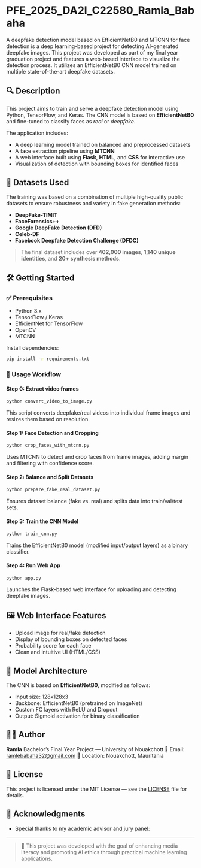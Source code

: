 # PFE_2025_DA2I_C22580_Ramla_Babaha
A deepfake detection model based on EfficientNetB0 and MTCNN for face detection is a deep learning-based project for detecting AI-generated deepfake images. This project was developed as part of my final year graduation project and features a web-based interface to visualize the detection process. It utilizes an EfficientNetB0 CNN model trained on multiple state-of-the-art deepfake datasets.

## 🔍 Description

This project aims to train and serve a deepfake detection model using Python, TensorFlow, and Keras. The CNN model is based on **EfficientNetB0** and fine-tuned to classify faces as *real* or *deepfake*.

The application includes:

- A deep learning model trained on balanced and preprocessed datasets
- A face extraction pipeline using **MTCNN**
- A web interface built using **Flask**, **HTML**, and **CSS** for interactive use
- Visualization of detection with bounding boxes for identified faces

## 🧾 Datasets Used

The training was based on a combination of multiple high-quality public datasets to ensure robustness and variety in fake generation methods:

- **DeepFake-TIMIT**
- **FaceForensics++**
- **Google DeepFake Detection (DFD)**
- **Celeb-DF**
- **Facebook Deepfake Detection Challenge (DFDC)**

> The final dataset includes over **402,000 images**, **1,140 unique identities**, and **20+ synthesis methods**.

## 🛠 Getting Started

### ✅ Prerequisites

- Python 3.x
- TensorFlow / Keras
- EfficientNet for TensorFlow
- OpenCV
- MTCNN

Install dependencies:

```bash
pip install -r requirements.txt
````

### 📂 Usage Workflow

#### Step 0: Extract video frames

```bash
python convert_video_to_image.py
```

This script converts deepfake/real videos into individual frame images and resizes them based on resolution.

#### Step 1: Face Detection and Cropping

```bash
python crop_faces_with_mtcnn.py
```

Uses MTCNN to detect and crop faces from frame images, adding margin and filtering with confidence score.

#### Step 2: Balance and Split Datasets

```bash
python prepare_fake_real_dataset.py
```

Ensures dataset balance (fake vs. real) and splits data into train/val/test sets.

#### Step 3: Train the CNN Model

```bash
python train_cnn.py
```

Trains the EfficientNetB0 model (modified input/output layers) as a binary classifier.

#### Step 4: Run Web App

```bash
python app.py
```

Launches the Flask-based web interface for uploading and detecting deepfake images.

## 🖼 Web Interface Features

* Upload image for real/fake detection
* Display of bounding boxes on detected faces
* Probability score for each face
* Clean and intuitive UI (HTML/CSS)

## 🤖 Model Architecture

The CNN is based on **EfficientNetB0**, modified as follows:

* Input size: 128x128x3
* Backbone: EfficientNetB0 (pretrained on ImageNet)
* Custom FC layers with ReLU and Dropout
* Output: Sigmoid activation for binary classification

## 🧑‍💻 Author

**Ramla**
Bachelor’s Final Year Project — University of Nouakchott
📧 Email: [ramlebabaha32@gmail.com](mailto:ramlebabaha32@gmail.com)
📍 Location: Nouakchott, Mauritania

## 📜 License

This project is licensed under the MIT License — see the [LICENSE](LICENSE) file for details.

## 🙏 Acknowledgments



* Special thanks to my academic advisor and jury panel:


---

> 🧠 This project was developed with the goal of enhancing media literacy and promoting AI ethics through practical machine learning applications.
